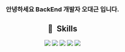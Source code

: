 <div align="center">

### 안녕하세요 BackEnd 개발자 오대근 입니다.

## 💾&nbsp; Skills
  
<img src="https://img.shields.io/badge/Java-007396?style=flat&logo=Java&logoColor=white">
<img src="https://img.shields.io/badge/Spring-6DB33F?style=flat&logo=Spring&logoColor=white">
<img src="https://img.shields.io/badge/jQuery-0769AD?style=flat&logo=jQuery&logoColor=white">
<img src="https://img.shields.io/badge/MySQL-4479A1?style=flat&logo=MySQL&logoColor=white">
<img src="https://img.shields.io/badge/JavaScript-F7DF1E?style=flat&logo=JavaScript&logoColor=white">


</div>


